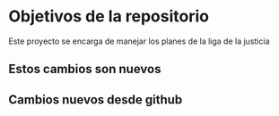 # Objetivos de la repositorio

Este proyecto se encarga de manejar los planes de la liga de la justicia

## Estos cambios son nuevos

## Cambios nuevos desde github
